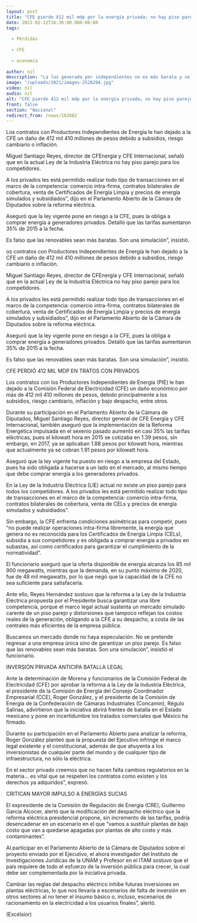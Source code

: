 ```yaml
---
layout: post
title: "CFE pierde 412 mil mdp por la energía privada; no hay piso parejo en el mercado, acusa"
date: 2021-02-12T16:36:00.000-06:00
tags:
  
  - Pérdidas
  
  - CFE
  
  - economía
  
author: nil
description: "La luz generada por independientes no es más barata y se subsidia con 90 mil mdp anuales, lo que afecta la competencia, señaló la empresa"
image: "/uploads/2021/images-2528294.jpg"
video: nil
audio: nil
alt: "CFE pierde 412 mil mdp por la energía privada; no hay piso parejo en el mercado, acusa"
front: false
section: "Nacional"
redirect_from: /news/182882
---
```


Los contratos con Productores Independientes de Energía le han dejado a la CFE un daño de 412 mil 410 millones de pesos debido a subsidios, riesgo cambiario o inflación.

Miguel Santiago Reyes, director de CFEnergía y CFE Internacional, señaló que en la actual Ley de la Industria Eléctrica no hay piso parejo para los competidores.

A los privados les está permitido realizar todo tipo de transacciones en el marco de la competencia: comercio intra-firma, contratos bilaterales de cobertura, venta de Certificados de Energía Limpia y precios de energía simulados y subsidiados”, dijo en el Parlamento Abierto de la Cámara de Diputados sobre la reforma eléctrica.

Aseguró que la ley vigente pone en riesgo a la CFE, pues la obliga a comprar energía a generadores privados. Detalló que las tarifas aumentaron 35% de 2015 a la fecha.

Es falso que las renovables sean más baratas. Son una simulación”, insistió.

os contratos con Productores Independientes de Energía le han dejado a la CFE un daño de 412 mil 410 millones de pesos debido a subsidios, riesgo cambiario o inflación.

Miguel Santiago Reyes, director de CFEnergía y CFE Internacional, señaló que en la actual Ley de la Industria Eléctrica no hay piso parejo para los competidores.

A los privados les está permitido realizar todo tipo de transacciones en el marco de la competencia: comercio intra-firma, contratos bilaterales de cobertura, venta de Certificados de Energía Limpia y precios de energía simulados y subsidiados”, dijo en el Parlamento Abierto de la Cámara de Diputados sobre la reforma eléctrica.

Aseguró que la ley vigente pone en riesgo a la CFE, pues la obliga a comprar energía a generadores privados. Detalló que las tarifas aumentaron 35% de 2015 a la fecha.

Es falso que las renovables sean más baratas. Son una simulación”, insistió.

CFE PERDIÓ 412 MIL MDP EN TRATOS CON PRIVADOS
 

Los contratos con los Productores Independientes de Energía (PIE) le han dejado a la Comisión Federal de Electricidad (CFE) un daño económico por más de 412 mil 410 millones de pesos, debido principalmente a los subsidios, riesgo cambiario, inflación y bajo despacho, entre otros.

Durante su participación en el Parlamento Abierto de la Cámara de Diputados, Miguel Santiago Reyes, director general de CFE Energía y CFE Internacional, también aseguró que la implementación de la Reforma Energética impulsada en el sexenio pasado aumentó en casi 35% las tarifas eléctricas, pues el kilowatt hora en 2015 se cotizaba en 1.39 pesos, sin embargo, en 2017, ya se aplicaban 1.88 pesos por kilowatt hora, mientras que actualmente ya se cobran 1.91 pesos por kilowatt hora.

Aseguró que la ley vigente ha puesto en riesgo a la empresa del Estado, pues ha sido obligada a hacerse a un lado en el mercado, al mismo tiempo que debe comprar energía a los generadores privados.

En la Ley de la Industria Eléctrica (LIE) actual no existe un piso parejo para todos los competidores. A los privados les está permitido realizar todo tipo de transacciones en el marco de la competencia: comercio intra-firma, contratos bilaterales de cobertura, venta de CELs y precios de energía simulados y subsidiados”.

Sin embargo, la CFE enfrenta condiciones asimétricas para competir, pues “no puede realizar operaciones intra-firma libremente, la energía que genera no es reconocida para los Certificados de Energía Limpia (CELs), subsidia a sus competidores y es obligada a comprar energía a privados en subastas, así como certificados para garantizar el cumplimiento de la normatividad”.

El funcionario aseguró que la oferta disponible de energía alcanza los 85 mil 900 megawatts, mientras que la demanda, en su punto máximo de 2020, fue de 48 mil megawatts, por lo que negó que la capacidad de la CFE no sea suficiente para satisfacerla.

Ante ello, Reyes Hernández sostuvo que la reforma a la Ley de la Industria Eléctrica propuesta por el Presidente busca garantizar una libre competencia, porque el marco legal actual sustenta un mercado simulado carente de un piso parejo y distorsiones que tampoco reflejan los costos reales de la generación, obligando a la CFE a su despacho, a costa de las centrales más eficientes de la empresa pública.  

Buscamos un mercado donde no haya especulación. No se pretende regresar a una empresa única sino de garantizar un piso parejo. Es falso que las renovables sean más baratas. Son una simulación”, insistió el funcionario.

 

INVERSIÓN PRIVADA ANTICIPA BATALLA LEGAL
 

Ante la determinación de Morena y funcionarios de la Comisión Federal de Electricidad (CFE) por aprobar la reforma a la Ley de la Industria Eléctrica, el presidente de la Comisión de Energía del Consejo Coordinador Empresarial (CCE), Roger González, y el presidente de la Comisión de Energía de la Confederación de Cámaras Industriales (Concamin), Régulo Salinas, advirtieron que la iniciativa abrirá frentes de batalla en el Estado mexicano y pone en incertidumbre los tratados comerciales que México ha firmado.

Durante su participación en el Parlamento Abierto para analizar la reforma, Roger González planteó que la propuesta del Ejecutivo infringe el marco legal existente y el constitucional, además de que ahuyenta a los inversionistas de cualquier parte del mundo y de cualquier tipo de infraestructura, no sólo la eléctrica.

En el sector privado creemos que no hacen falta cambios regulatorios en la materia... es vital que se respeten los contratos como existen y los derechos ya adquiridos”, expresó.

 

CRITICAN MAYOR IMPULSO A ENERGÍAS SUCIAS
 

El expresidente de la Comisión de Regulación de Energía (CRE), Guillermo García Alcocer, alertó que la modificación del despacho eléctrico que la reforma eléctrica presidencial propone, sin incremento de las tarifas, podría desencadenar en un escenario en el que “vamos a sustituir plantas de bajo costo que van a quedarse apagadas por plantas de alto costo y más contaminantes”. 

Al participar en el Parlamento Abierto de la Cámara de Diputados sobre el proyecto enviado por el Ejecutivo, el ahora investigador del Instituto de Investigaciones Jurídicas de la UNAM y Profesor en el ITAM sostuvo que el país requiere de todo el esfuerzo de la inversión pública para crecer, la cual debe ser complementada por la iniciativa privada.

Cambiar las reglas del despacho eléctrico inhibe futuras inversiones en plantas eléctricas, lo que nos llevaría a escenarios de falta de inversión en otros sectores al no tener el insumo básico o, incluso, escenarios de racionamiento en la electricidad a los usuarios finales”, alertó.

(Excélsior)